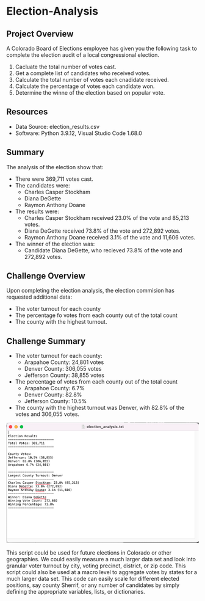 # Election-Analysis

## Project Overview
A Colorado Board of Elections employee has given you the following task to complete the election audit of a local congressional election.

1. Cacluate the total number of votes cast.
2. Get a complete list of candidates who received votes.
3. Calculate the total number of votes each cnadidate received.
4. Calculate the percentage of votes each candidate won.
5. Determine the winne of the election based on popular vote.

## Resources
- Data Source: election_results.csv
- Software: Python 3.9.12, Visual Studio Code 1.68.0

## Summary
The analysis of the election show that:
- There were 369,711 votes cast.
- The candidates were:
    - Charles Casper Stockham
    - Diana DeGette
    - Raymon Anthony Doane
- The results were:
    - Charles Casper Stockham received 23.0% of the vote and 85,213 votes.
    - Diana DeGette received 73.8% of the vote and 272,892 votes.
    - Raymon Anthony Doane received 3.1% of the vote and 11,606 votes.
- The winner of the election was:
    - Candidate Diana DeGette, who recieved 73.8% of the vote and 272,892 votes.

## Challenge Overview
Upon completing the election analysis, the election commision has requested additional data:
- The voter turnout for each county
- The percentage fo votes from each county out of the total count
- The county with the highest turnout.

## Challenge Summary
- The voter turnout for each county:
    - Arapahoe County: 24,801 votes
    - Denver County: 306,055 votes
    - Jefferson County: 38,855 votes
- The percentage of votes from each county out of the total count
    - Arapahoe County: 6.7%
    - Denver County: 82.8%
    - Jefferson County: 10.5%
- The county with the highest turnout was Denver, with 82.8% of the votes and 306,055 votes.

![Election_Results](Resources/Text_file_screenshot.png)

This script could be used for future elections in Colorado or other geographies. We could easily measure a much larger data set and look into granular voter turnout by city, voting precinct, district, or zip code. This script could also be used at a macro level to aggregate votes by states for a much larger data set. This code can easily scale for different elected positions, say county Sherrif, or any number of candidates by simply defining the appropriate variables, lists, or dictionaries.
